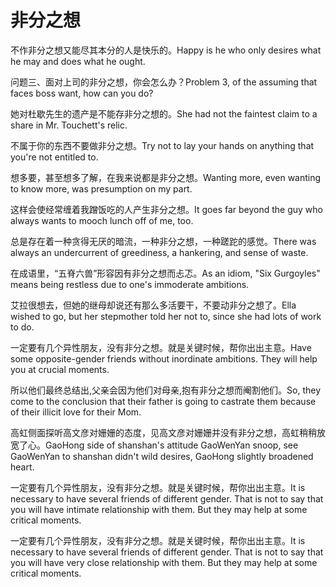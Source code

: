 # 非分之想

<p><span class="chinese">不作非分之想又能尽其本分的人是快乐的。</span><span class="english">Happy is he who only desires what he may and does what he ought.</span></p>

<p><span class="chinese">问题三、面对上司的非分之想，你会怎么办？</span><span class="english">Problem 3, of the assuming that faces boss want, how can you do?</span></p>

<p><span class="chinese">她对杜歇先生的遗产是不能存非分之想的。</span><span class="english">She had not the faintest claim to a share in Mr. Touchett's relic.</span></p>

<p><span class="chinese">不属于你的东西不要做非分之想。</span><span class="english">Try not to lay your hands on anything that you're not entitled to.</span></p>

<p><span class="chinese">想多要，甚至想多了解，在我来说都是非分之想。</span><span class="english">Wanting more, even wanting to know more, was presumption on my part.</span></p>

<p><span class="chinese">这样会使经常缠着我蹭饭吃的人产生非分之想。</span><span class="english">It goes far beyond the guy who always wants to mooch lunch off of me, too.</span></p>

<p><span class="chinese">总是存在着一种贪得无厌的暗流，一种非分之想，一种蹉跎的感觉。</span><span class="english">There was always an undercurrent of greediness, a hankering, and sense of waste.</span></p>

<p><span class="chinese">在成语里，“五脊六兽”形容因有非分之想而忐忑。</span><span class="english">As an idiom, "Six Gurgoyles" means being restless due to one's immoderate ambitions.</span></p>

<p><span class="chinese">艾拉很想去，但她的继母却说还有那么多活要干，不要动非分之想了。</span><span class="english">Ella wished to go, but her stepmother told her not to, since she had lots of work to do.</span></p>

<p><span class="chinese">一定要有几个异性朋友，没有非分之想。就是关键时候，帮你出出主意。</span><span class="english">Have some opposite-gender friends without inordinate ambitions. They will help you at crucial moments.</span></p>

<p><span class="chinese">所以他们最终总结出,父亲会因为他们对母亲,抱有非分之想而阉割他们。</span><span class="english">So, they come to the conclusion that their father is going to castrate them because of their illicit love for their Mom.</span></p>

<p><span class="chinese">高虹侧面探听高文彦对姗姗的态度，见高文彦对姗姗并没有非分之想，高虹稍稍放宽了心。</span><span class="english">GaoHong side of shanshan's attitude GaoWenYan snoop, see GaoWenYan to shanshan didn't wild desires, GaoHong slightly broadened heart.</span></p>

<p><span class="chinese">一定要有几个异性朋友，没有非分之想。就是关键时候，帮你出出主意。</span><span class="english">It is necessary to have several friends of different gender. That is not to say that you will have intimate relationship with them. But they may help at some critical moments.</span></p>

<p><span class="chinese">一定要有几个异性朋友，没有非分之想。就是关键时候，帮你出出主意。</span><span class="english">It is necessary to have several friends of different gender. That is not to say that you will have very close relationship with them. But they may help at some critical moments.</span></p>

